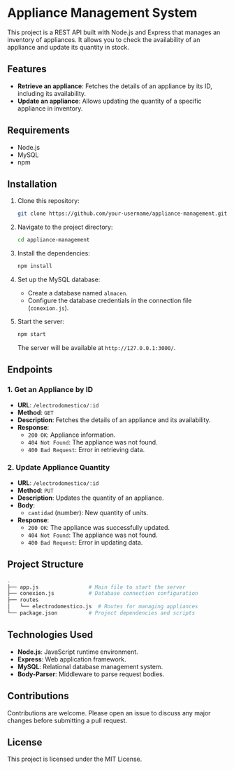 # Appliance Management System

This project is a REST API built with Node.js and Express that manages an inventory of appliances. It allows you to check the availability of an appliance and update its quantity in stock.

## Features

- **Retrieve an appliance**: Fetches the details of an appliance by its ID, including its availability.
- **Update an appliance**: Allows updating the quantity of a specific appliance in inventory.

## Requirements

- Node.js
- MySQL
- npm

## Installation

1. Clone this repository:

   ```bash
   git clone https://github.com/your-username/appliance-management.git
   ```

2. Navigate to the project directory:

   ```bash
   cd appliance-management
   ```

3. Install the dependencies:

   ```bash
   npm install
   ```

4. Set up the MySQL database:

   - Create a database named `almacen`.
   - Configure the database credentials in the connection file (`conexion.js`).

5. Start the server:

   ```bash
   npm start
   ```

   The server will be available at `http://127.0.0.1:3000/`.

## Endpoints

### 1. Get an Appliance by ID

- **URL**: `/electrodomestico/:id`
- **Method**: `GET`
- **Description**: Fetches the details of an appliance and its availability.
- **Response**:
  - `200 OK`: Appliance information.
  - `404 Not Found`: The appliance was not found.
  - `400 Bad Request`: Error in retrieving data.

### 2. Update Appliance Quantity

- **URL**: `/electrodomestico/:id`
- **Method**: `PUT`
- **Description**: Updates the quantity of an appliance.
- **Body**:
  - `cantidad` (number): New quantity of units.
- **Response**:
  - `200 OK`: The appliance was successfully updated.
  - `404 Not Found`: The appliance was not found.
  - `400 Bad Request`: Error in updating data.

## Project Structure

```bash
.
├── app.js                # Main file to start the server
├── conexion.js           # Database connection configuration
├── routes
│   └── electrodomestico.js  # Routes for managing appliances
└── package.json          # Project dependencies and scripts
```

## Technologies Used

- **Node.js**: JavaScript runtime environment.
- **Express**: Web application framework.
- **MySQL**: Relational database management system.
- **Body-Parser**: Middleware to parse request bodies.

## Contributions

Contributions are welcome. Please open an issue to discuss any major changes before submitting a pull request.

## License

This project is licensed under the MIT License.
